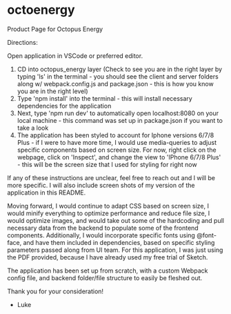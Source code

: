 # octoenergy
Product Page for Octopus Energy 

Directions:

Open application in VSCode or preferred editor.

1. CD into octopus_energy layer (Check to see you are in the right layer by typing 'ls' in the terminal - you should see the client and server folders along w/ webpack.config.js and package.json - this is how you know you are in the right level)
2. Type 'npm install' into the terminal - this will install necessary dependencies for the application
3. Next, type 'npm run dev' to automatically open localhost:8080 on your local machine - this command was set up in package.json if you want to take a look
4. The application has been styled to account for Iphone versions 6/7/8 Plus - if I were to have more time, I would use media-queries to adjust specific components based on screen size.  For now, right click on the webpage, click on 'Inspect', and change the view to 'IPhone 6/7/8 Plus' - this will be the screen size that I used for styling for right now


If any of these instructions are unclear, feel free to reach out and I will be more specific.  I will also include screen shots of my version of the application in this README.

Moving forward, I would continue to adapt CSS based on screen size, I would minify everything to optimize performance and reduce file size, I would optimize images, and would take out some of the hardcoding and pull necessary data from the backend to populate some of the frontend components.  Additionally, I would incorporate specific fonts using @font-face, and have them included in dependencies, based on specific styling parameters passed along from UI team.  For this application, I was just using the PDF provided, because I have already used my free trial of Sketch. 

The application has been set up from scratch, with a custom Webpack config file, and backend folder/file structure to easily be fleshed out.

Thank you for your consideration!

- Luke



